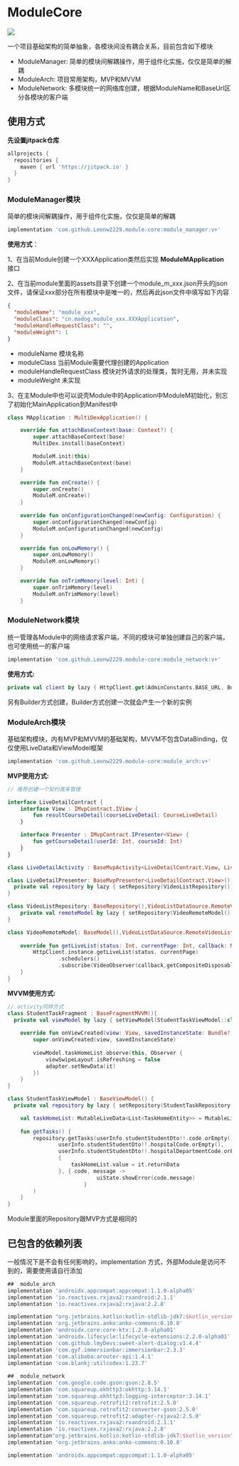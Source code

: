 

# ModuleCore

[![](https://jitpack.io/v/Leonw2229/module-core.svg)](https://jitpack.io/#Leonw2229/module-core)



一个项目基础架构的简单抽象，各模块间没有耦合关系，目前包含如下模块

- ModuleManager: 简单的模块间解耦操作，用于组件化实施，仅仅是简单的解耦
- ModuleArch: 项目常用架构，MVP和MVVM
- ModuleNetwork: 多模块统一的网络库创建，根据ModuleName和BaseUrl区分各模块的客户端



## 使用方式

**先设置jitpack仓库**

```gradle
allprojects {
  repositories {
    maven { url 'https://jitpack.io' }
  }
}
```



### ModuleManager模块

简单的模块间解耦操作，用于组件化实施，仅仅是简单的解耦

```groovy
implementation 'com.github.Leonw2229.module-core:module_manager:v+'
```

**使用方式**：

1、在当前Module创建一个XXXApplication类然后实现 **ModuleMApplication** 接口

2、在当前module里面的assets目录下创建一个module_m_xxx.json开头的json文件，请保证xxx部分在所有模块中是唯一的，然后再此json文件中填写如下内容

```json
{
  "moduleName": "module_xxx",
  "moduleClass": "cn.madog.module_xxx.XXXApplication",
  "moduleHandleRequestClass": "",
  "moduleWeight": 1
}
```
- moduleName 模块名称
- moduleClass 当前Module需要代理创建的Application
- moduleHandleRequestClass 模块对外请求的处理类，暂时无用，并未实现
- moduleWeight 未实现


3、在主Module中也可以说壳Module中的Application中ModuleM初始化，别忘了初始化MainApplication到Manifest中

```kotlin
class MApplication : MultiDexApplication() {

    override fun attachBaseContext(base: Context?) {
        super.attachBaseContext(base)
        MultiDex.install(baseContext)

        ModuleM.init(this)
        ModuleM.attachBaseContext(base)
    }

    override fun onCreate() {
        super.onCreate()
        ModuleM.onCreate()
    }
  
    override fun onConfigurationChanged(newConfig: Configuration) {
        super.onConfigurationChanged(newConfig)
        ModuleM.onConfigurationChanged(newConfig)
    }

    override fun onLowMemory() {
        super.onLowMemory()
        ModuleM.onLowMemory()
    }

    override fun onTrimMemory(level: Int) {
        super.onTrimMemory(level)
        ModuleM.onTrimMemory(level)
    }
```



### ModuleNetwork模块

统一管理各Module中的网络请求客户端，不同的模块可单独创建自己的客户端，也可使用统一的客户端

```groovy
implementation 'com.github.Leonw2229.module-core:module_network:v+'
```

**使用方式:**

```kotlin
private val client by lazy { HttpClient.get(AdminConstants.BASE_URL, BuildConfig.DEBUG,"admin") } // 有默认参数，最后个参数是当前Module的名称，根据当前Module的名称会创建出一个新的客户端，如果已经有当前ModuleName的客户端了则共用此实例
```

另有Builder方式创建，Builder方式创建一次就会产生一个新的实例



### ModuleArch模块

基础架构模块，内有MVP和MVVM的基础架构，MVVM不包含DataBinding，仅仅使用LiveData和ViewModel框架

```groovy
implementation 'com.github.Leonw2229.module-core:module_arch:v+'
```

**MVP使用方式:**

```kotlin
// 推荐创建一个契约类来管理

interface LiveDetailContract {
    interface View : IMvpContract.IView {
        fun resultCourseDetail(courseLiveDetail: CourseLiveDetail)
    }

    interface Presenter : IMvpContract.IPresenter<View> {
        fun getCourseDetail(userId: Int, courseId: Int)
    }
}

class LiveDetailActivity : BaseMvpActivity<LiveDetailContract.View, LiveDetailContract.Presenter>(), LiveDetailContract.View{}

class LiveDetailPresenter: BaseMvpPresenter<LiveDetailContract.View>(),LiveDetailContract.Presenter{
  private val repository by lazy { setRepository(VideoListRepository()) }
}

class VideoListRepository: BaseRepository(),VideoListDataSource.RemoteVideoListDataSource{
    private val remoteModel by lazy { setRepository(VideoRemoteModel()) }
}

class VideoRemoteModel: BaseModel(),VideoListDataSource.RemoteVideoListDataSource{
  
    override fun getLiveList(status: Int, currentPage: Int, callback: MCallback<LiveListResult>) {
        HttpClient.instance.getLiveList(status, currentPage)
                .schedulers()
                .subscribe(VideoObserver(callback,getCompositeDisposable()))
    }
}
```



**MVVM使用方式:**

```kotlin
// activity同样方式
class StudentTaskFragment : BaseFragmentMVVM(){
  private val viewModel by lazy { setViewModel(StudentTaskViewModel::class.java) }
  
    override fun onViewCreated(view: View, savedInstanceState: Bundle?) {
        super.onViewCreated(view, savedInstanceState)
      
        viewModel.taskHomeList.observe(this, Observer {
            viewSwipeLayout.isRefreshing = false
            adapter.setNewData(it)
        })
    }
} 

class StudentTaskViewModel : BaseViewModel() {
  private val repository by lazy { setRepository(StudentTaskRepository()) }

    val taskHomeList: MutableLiveData<List<TaskHomeEntity>> = MutableLiveData()
  
    fun getTasks() {
        repository.getTasks(userInfo.studentStudentDto!!.code.orEmpty(),
                userInfo.studentStudentDto!!.hospitalCode.orEmpty(),
                userInfo.studentStudentDto!!.hospitalDepartmentCode.orEmpty(),
                {
                    taskHomeList.value = it.returnData
                }, { code, message ->
            				uiState.showError(code,message)
        				}
        )
    }
}
```

Module里面的Repository跟MVP方式是相同的



## 已包含的依赖列表

一般情况下是不会有任何影响的，implementation 方式，外部Module是访问不到的，需要使用请自行添加

```gradle
##  module_arch
implementation 'androidx.appcompat:appcompat:1.1.0-alpha05'
implementation 'io.reactivex.rxjava2:rxandroid:2.1.1'
implementation 'io.reactivex.rxjava2:rxjava:2.2.8'

implementation "org.jetbrains.kotlin:kotlin-stdlib-jdk7:$kotlin_version"
implementation 'org.jetbrains.anko:anko-commons:0.10.8'
implementation 'androidx.core:core-ktx:1.2.0-alpha01'
implementation 'androidx.lifecycle:lifecycle-extensions:2.2.0-alpha01'
implementation 'com.github.lmyDevs:sweet-alert-dialog:v1.4.4'
implementation 'com.gyf.immersionbar:immersionbar:2.3.3'
implementation 'com.alibaba:arouter-api:1.4.1'
implementation 'com.blankj:utilcodex:1.23.7'
    
##  module_network
implementation 'com.google.code.gson:gson:2.8.5'
implementation 'com.squareup.okhttp3:okhttp:3.14.1'
implementation 'com.squareup.okhttp3:logging-interceptor:3.14.1'
implementation 'com.squareup.retrofit2:retrofit:2.5.0'
implementation 'com.squareup.retrofit2:converter-gson:2.5.0'
implementation 'com.squareup.retrofit2:adapter-rxjava2:2.5.0'
implementation 'io.reactivex.rxjava2:rxandroid:2.1.1'
implementation 'io.reactivex.rxjava2:rxjava:2.2.8'
implementation"org.jetbrains.kotlin:kotlin-stdlib-jdk7:$kotlin_version"
implementation 'org.jetbrains.anko:anko-commons:0.10.8'

implementation 'androidx.appcompat:appcompat:1.1.0-alpha05'
```



